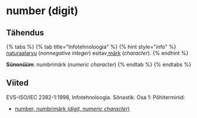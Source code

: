 # number \(digit\)

## Tähendus

{% tabs %}
{% tab title="Infotehnoloogia" %}
{% hint style="info" %}
[naturaalarvu](naturaalarv-natural-number.md) \(_nonnegative integer_\) esitav[ märk](maerk-character.md) \(_character_\).
{% endhint %}

**Sünonüüm**: numbrimärk \(_numeric character_\)
{% endtab %}
{% endtabs %}

## Viited

EVS-ISO/IEC 2382-1:1998, Infotehnoloogia. Sõnastik. Osa 1: Põhiterminid:

* [number, numbrimärk \(_digit, numeric character_\)](http://www.eki.ee/dict/its/index.cgi?Q=D0626DD5-6C03-1014-88DC-FC5F0DBED45A&F=GUID&C01=1&C02=0&C10=1)

